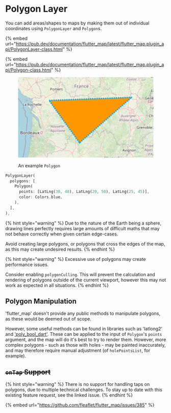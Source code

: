 # Polygon Layer

You can add areas/shapes to maps by making them out of individual coordinates using  `PolygonLayer` and `Polygon`s.

{% embed url="https://pub.dev/documentation/flutter_map/latest/flutter_map.plugin_api/PolygonLayer-class.html" %}

{% embed url="https://pub.dev/documentation/flutter_map/latest/flutter_map.plugin_api/Polygon-class.html" %}

<figure><img src="../.gitbook/assets/ExamplePolygon.png" alt=""><figcaption><p>An example <code>Polygon</code></p></figcaption></figure>

```dart
PolygonLayer(
  polygons: [
    Polygon(
      points: [LatLng(30, 40), LatLng(20, 50), LatLng(25, 45)],
      color: Colors.blue,
    ),
  ],
),
```

{% hint style="warning" %}
Due to the nature of the Earth being a sphere, drawing lines perfectly requires large amounts of difficult maths that may not behave correctly when given certain edge-cases.

Avoid creating large polygons, or polygons that cross the edges of the map, as this may create undesired results.
{% endhint %}

{% hint style="warning" %}
Excessive use of polygons may create performance issues.

Consider enabling `polygonCulling`. This will prevent the calculation and rendering of polygons outside of the current viewport, however this may not work as expected in all situations.
{% endhint %}

## Polygon Manipulation

'flutter\_map' doesn't provide any public methods to manipulate polygons, as these would be deemed out of scope.

However, some useful methods can be found in libraries such as 'latlong2' and ['poly\_bool\_dart'](https://github.com/mohammedX6/poly\_bool\_dart). These can be applied to the input of `Polygon`'s `points` argument, and the map will do it's best to try to render them. However, more complex polygons - such as those with holes - may be painted inaccurately, and may therefore require manual adjustment (of `holePointsList`, for example).

## ~~`onTap` Support~~

{% hint style="warning" %}
There is no support for handling taps on polygons, due to multiple technical challenges. To stay up to date with this existing feature request, see the linked issue.
{% endhint %}

{% embed url="https://github.com/fleaflet/flutter_map/issues/385" %}
